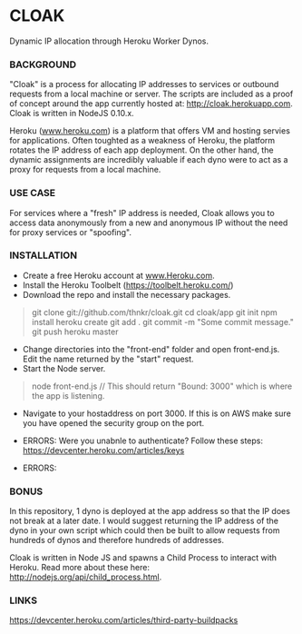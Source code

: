 CLOAK
=====
Dynamic IP allocation through Heroku Worker Dynos.

### BACKGROUND
"Cloak" is a process for allocating IP addresses to services or outbound requests from a local machine or server. The scripts are included as a proof of concept around the app currently hosted at: http://cloak.herokuapp.com. Cloak is written in NodeJS 0.10.x.

Heroku (www.heroku.com) is a platform that offers VM and hosting servies for applications. Often toughted as a weakness of Heroku, the platform rotates the IP address of each app deployment. On the other hand, the dynamic assignments are incredibly valuable if each dyno were to act as a proxy for requests from a local machine.

### USE CASE
For services where a "fresh" IP address is needed, Cloak allows you to access data anonymously from a new and anonymous IP without the need for proxy services or "spoofing". 

### INSTALLATION
* Create a free Heroku account at www.Heroku.com.
* Install the Heroku Toolbelt (https://toolbelt.heroku.com/)
* Download the repo and install the necessary packages.
> git clone git://github.com/thnkr/cloak.git
> cd cloak/app
> git init
> npm install
> heroku create
> git add . 
> git commit -m "Some commit message." 
> git push heroku master
* Change directories into the "front-end" folder and open front-end.js. Edit the name returned by the "start" request. 
* Start the Node server.
> node front-end.js // This should return "Bound: 3000" which is where the app is listening. 
* Navigate to your hostaddress on port 3000. If this is on AWS make sure you have opened the security group on the port. 


* ERRORS: Were you unabnle to authenticate? Follow these steps: https://devcenter.heroku.com/articles/keys
* ERRORS: 


### BONUS
In this repository, 1 dyno is deployed at the app address so that the IP does not break at a later date. I would suggest returning the IP address of the dyno in your own script which could then be built to allow requests from hundreds of dynos and therefore hundreds of addresses. 

Cloak is written in Node JS and spawns a Child Process to interact with Heroku. Read more about these here: http://nodejs.org/api/child_process.html.

### LINKS
https://devcenter.heroku.com/articles/third-party-buildpacks

